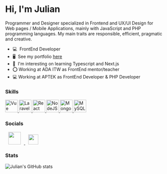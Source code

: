 <h1 align="left">Hi, I'm Julian</h1>

Programmer and Designer specialized in Frontend and UX/UI Design for Web pages / Mobile Applications, mainly with JavaScript and PHP programming languages. My main traits are responsible, efficient, pragmatic and creative.

* 💻  FrontEnd Developer
* 🖥️  See my portfolio [here](https://pacilio-julian.vercel.app)
* 🧠  I'm interesting on learning Typescript and Next.js
* ⭕  Working at ADA ITW as FrontEnd mentor/teacher
* 💻  Working at APTEK as FrontEnd Developer & PHP Developer

### Skills

<p align="left"> <a href="https://vuejs.org/" target="_blank" rel="noreferrer"> <img width="40" height="40" src="https://raw.githubusercontent.com/danielcranney/readme-generator/main/public/icons/skills/vuejs-colored.svg" alt="Vue" /> </a> <a href="https://laravel.com/" target="_blank" rel="noreferrer"> <img width="40" height="40" src="https://raw.githubusercontent.com/danielcranney/readme-generator/main/public/icons/skills/laravel-colored.svg" alt="Laravel" /> </a> <a href="https://reactjs.org/" target="_blank" rel="noreferrer"> <img width="40" height="40" src="https://raw.githubusercontent.com/danielcranney/readme-generator/main/public/icons/skills/react-colored.svg" alt="React" /> </a> <a href="https://nodejs.org/en/" target="_blank" rel="noreferrer"> <img width="40" height="40" src="https://raw.githubusercontent.com/danielcranney/readme-generator/main/public/icons/skills/nodejs-colored.svg" alt="NodeJS" /> </a> <a href="https://www.mongodb.com/" target="_blank" rel="noreferrer"> <img width="40" height="40" src="https://raw.githubusercontent.com/danielcranney/readme-generator/main/public/icons/skills/mongodb-colored.svg" alt="MongoDB" /> </a> <a href="https://www.mysql.com/" target="_blank" rel="noreferrer"> <img width="40" height="40" src="https://raw.githubusercontent.com/danielcranney/readme-generator/main/public/icons/skills/mysql-colored.svg" alt="MySQL" /> </a>

### Socials

<p align="left"> <a href="https://www.behance.com/julian-pacilio" target="_blank" rel="noreferrer"> <img style="margin:0 10px;" src="https://raw.githubusercontent.com/danielcranney/readme-generator/main/public/icons/socials/behance.svg" width="40" height="40" /> </a> <a href="https://www.linkedin.com/in/julianpacilio/?locale=en_US" target="_blank" rel="noreferrer"> <img style="margin:0 10px;" src="https://raw.githubusercontent.com/danielcranney/readme-generator/main/public/icons/socials/linkedin.svg" width="32" height="32" /> </a> </p>

### Stats

![Julian's GitHub stats](https://github-readme-stats-sigma-five.vercel.app/api?username=julian-pacilio&show_icons=true&theme=radical)
